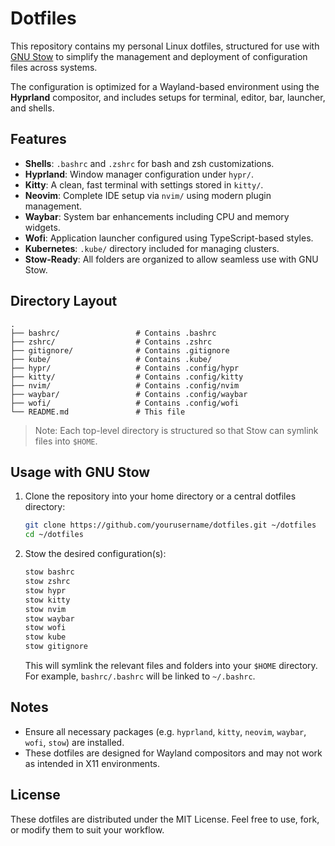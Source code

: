 # Dotfiles

This repository contains my personal Linux dotfiles, structured for use with [GNU Stow](https://www.gnu.org/software/stow/) to simplify the management and deployment of configuration files across systems.

The configuration is optimized for a Wayland-based environment using the **Hyprland** compositor, and includes setups for terminal, editor, bar, launcher, and shells.

## Features

- **Shells**: `.bashrc` and `.zshrc` for bash and zsh customizations.
- **Hyprland**: Window manager configuration under `hypr/`.
- **Kitty**: A clean, fast terminal with settings stored in `kitty/`.
- **Neovim**: Complete IDE setup via `nvim/` using modern plugin management.
- **Waybar**: System bar enhancements including CPU and memory widgets.
- **Wofi**: Application launcher configured using TypeScript-based styles.
- **Kubernetes**: `.kube/` directory included for managing clusters.
- **Stow-Ready**: All folders are organized to allow seamless use with GNU Stow.

## Directory Layout

```
.
├── bashrc/                 # Contains .bashrc
├── zshrc/                  # Contains .zshrc
├── gitignore/              # Contains .gitignore
├── kube/                   # Contains .kube/
├── hypr/                   # Contains .config/hypr
├── kitty/                  # Contains .config/kitty
├── nvim/                   # Contains .config/nvim
├── waybar/                 # Contains .config/waybar
├── wofi/                   # Contains .config/wofi
└── README.md               # This file
```

> Note: Each top-level directory is structured so that Stow can symlink files into `$HOME`.

## Usage with GNU Stow

1. Clone the repository into your home directory or a central dotfiles directory:

   ```bash
   git clone https://github.com/yourusername/dotfiles.git ~/dotfiles
   cd ~/dotfiles
   ```

2. Stow the desired configuration(s):

   ```bash
   stow bashrc
   stow zshrc
   stow hypr
   stow kitty
   stow nvim
   stow waybar
   stow wofi
   stow kube
   stow gitignore
   ```

   This will symlink the relevant files and folders into your `$HOME` directory. For example, `bashrc/.bashrc` will be linked to `~/.bashrc`.

## Notes

- Ensure all necessary packages (e.g. `hyprland`, `kitty`, `neovim`, `waybar`, `wofi`, `stow`) are installed.
- These dotfiles are designed for Wayland compositors and may not work as intended in X11 environments.

## License

These dotfiles are distributed under the MIT License. Feel free to use, fork, or modify them to suit your workflow.
